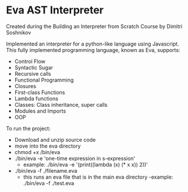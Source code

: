 # Eva AST Interpreter 
Created during the Building an Interpreter from Scratch Course by Dimitri Soshnikov

Implemented an interpreter for a python-like language using Javascript. This fully implemented programming language, known as Eva, supports:
- Control Flow
- Syntactic Sugar
- Recursive calls
- Functional Programming
- Closures
- First-class Functions
- Lambda functions
- Classes: Class inheritance, super calls
- Modules and Imports
- OOP


To run the project:
- Download and unzip source code
- move into the eva directory
- chmod +x /bin/eva
- ./bin/eva -e 'one-time expression in s-expression'
    - example: ./bin/eva -e '(print((lambda (x) (* x x)) 2))'
- ./bin/eva -f ./filename.eva
    - this runs an eva file that is in the main eva directory
    -example: ./bin/eva -f ./test.eva